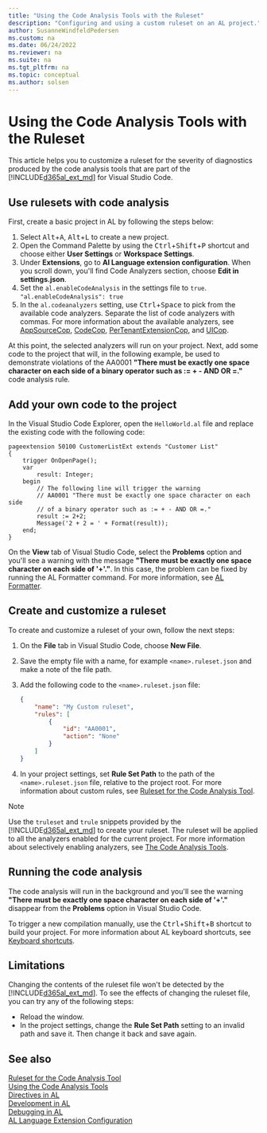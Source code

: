 ```yaml
---
title: "Using the Code Analysis Tools with the Ruleset"
description: "Configuring and using a custom ruleset on an AL project."
author: SusanneWindfeldPedersen
ms.custom: na
ms.date: 06/24/2022
ms.reviewer: na
ms.suite: na
ms.tgt_pltfrm: na
ms.topic: conceptual
ms.author: solsen
---
```


# Using the Code Analysis Tools with the Ruleset

This article helps you to customize a ruleset for the severity of diagnostics produced by the code analysis tools that are part of the [!INCLUDE[d365al_ext_md](../includes/d365al_ext_md.md)] for Visual Studio Code.

## Use rulesets with code analysis

First, create a basic project in AL by following the steps below:

1. Select <kbd>Alt</kbd>+<kbd>A</kbd>, <kbd>Alt</kbd>+<kbd>L</kbd> to create a new project.
2. Open the Command Palette by using the <kbd>Ctrl</kbd>+<kbd>Shift</kbd>+<kbd>P</kbd> shortcut and choose either **User Settings** or **Workspace Settings**.
3. Under **Extensions**, go to **Al Language extension configuration**. When you scroll down, you'll find Code Analyzers section, choose **Edit in settings.json**.
4. Set the `al.enableCodeAnalysis` in the settings file to `true`. <br> `"al.enableCodeAnalysis": true`
5. In the `al.codeanalyzers` setting, use <kbd>Ctrl</kbd>+<kbd>Space</kbd> to pick from the available code analyzers. Separate the list of code analyzers with commas. For more information about the available analyzers, see [AppSourceCop](analyzers/appsourcecop.md), [CodeCop](analyzers/codecop.md), [PerTenantExtensionCop](analyzers/pertenantextensioncop.md), and [UICop](analyzers/uicop.md).

At this point, the selected analyzers will run on your project. Next, add some code to the project that will, in the following example, be used to demonstrate violations of the AA0001 **"There must be exactly one space character on each side of a binary operator such as := + - AND OR =."** code analysis rule. 

## Add your own code to the project

In the Visual Studio Code Explorer, open the `HelloWorld.al` file and replace the existing code with the  following code:

```AL
pageextension 50100 CustomerListExt extends "Customer List"
{
    trigger OnOpenPage();
    var
        result: Integer;
    begin        
        // The following line will trigger the warning
        // AA0001 "There must be exactly one space character on each side 
        // of a binary operator such as := + - AND OR =." 
        result := 2+2; 
        Message('2 + 2 = ' + Format(result));
    end;
}
```

On the **View** tab of Visual Studio Code, select the **Problems** option and you'll see a warning with the message **"There must be exactly one space character on each side of '+'."**. In this case, the problem can be fixed by running the AL Formatter command. For more information, see [AL Formatter](devenv-al-formatter.md).

## Create and customize a ruleset

To create and customize a ruleset of your own, follow the next steps:

1. On the **File** tab in Visual Studio Code, choose **New File**.
2. Save the empty file with a name, for example `<name>.ruleset.json` and make a note of the file path.
3. Add the following code to the `<name>.ruleset.json` file:

    ```json
    {
        "name": "My Custom ruleset",
        "rules": [
            {                    
                "id": "AA0001",                    
                "action": "None"
            }
        ]
    }
    ```
4. In your project settings, set **Rule Set Path** to the path of the `<name>.ruleset.json` file, relative to the project root. For more information about custom rules, see [Ruleset for the Code Analysis Tool](devenv-rule-set-syntax-for-code-analysis-tools.md).

> [!NOTE]
> Use the `truleset` and `trule` snippets provided by the [!INCLUDE[d365al_ext_md](../includes/d365al_ext_md.md)] to create your ruleset. The ruleset will be applied to all the analyzers enabled for the current project. For more information about selectively enabling analyzers, see [The Code Analysis Tools](devenv-using-code-analysis-tool.md).

## Running the code analysis

The code analysis will run in the background and you'll see the warning **"There must be exactly one space character on each side of '+'."** disappear from the **Problems** option in Visual Studio Code.

To trigger a new compilation manually, use the <kbd>Ctrl</kbd>+<kbd>Shift</kbd>+<kbd>B</kbd> shortcut to build your project. For more information about AL keyboard shortcuts, see [Keyboard shortcuts](devenv-keyboard-shortcuts.md).

## Limitations

Changing the contents of the ruleset file won't be detected by the [!INCLUDE[d365al_ext_md](../includes/d365al_ext_md.md)]. To see the effects of changing the ruleset file, you can try any of the following steps:

- Reload the window.
- In the project settings, change the **Rule Set Path** setting to an invalid path and save it. Then change it back and save again.

<!-- - In the project settings file, make changes to one of the settings, such as **al.ruleSetPath**, and save it. You can then undo the changes. -->

## See also

[Ruleset for the Code Analysis Tool](devenv-rule-set-syntax-for-code-analysis-tools.md)  
[Using the Code Analysis Tools](devenv-using-code-analysis-tool.md)  
[Directives in AL](directives/devenv-directives-in-al.md)  
[Development in AL](devenv-dev-overview.md)  
[Debugging in AL](devenv-debugging.md)  
[AL Language Extension Configuration](devenv-al-extension-configuration.md)  
